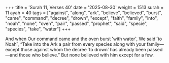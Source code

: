 +++
title = 'Surah 11, Verses 40'
date = '2025-08-30'
weight = 1513
surah = 11
ayah = 40
tags = ["against", "along", "ark", "believe", "believed", "burst", "came", "command", "decree", "drown", "except", "faith", "family", "into", "noah", "none", "oven", "pair", "passed", "prophet", "said", "specie", "species", "take", "water"]
+++

And when Our command came and the oven burst ˹with water˺, We said ˹to Noah˺, “Take into the Ark a pair from every species along with your family—except those against whom the decree ˹to drown˺ has already been passed—and those who believe.” But none believed with him except for a few.
